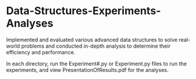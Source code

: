# Data-Structures-Experiments-Analyses
Implemented and evaluated various advanced data structures to solve real-world problems and conducted in-depth analysis to determine their efficiency and performance.

In each directory, run the Experiment#.py or Experiment.py files to run the experiments, and view PresentationOfResults.pdf for the analyses.
